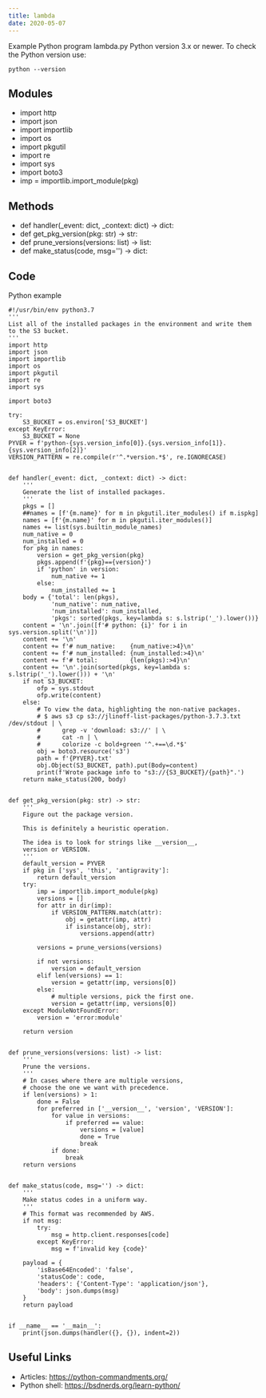 ```yaml
---
title: lambda
date: 2020-05-07
---
```

Example Python program lambda.py
Python version 3.x or newer.
To check the Python version use:

    python --version

## Modules

* import http
* import json
* import importlib
* import os
* import pkgutil
* import re
* import sys
* import boto3
* imp = importlib.import_module(pkg)

## Methods

* def handler(_event: dict, _context: dict) -> dict:
* def get_pkg_version(pkg: str) -> str:
* def prune_versions(versions: list) -> list:
* def make_status(code, msg='') -> dict:

## Code

Python example

    #!/usr/bin/env python3.7
    '''
    List all of the installed packages in the environment and write them
    to the S3 bucket.
    '''
    import http
    import json
    import importlib
    import os
    import pkgutil
    import re
    import sys
    
    import boto3
    
    try:
        S3_BUCKET = os.environ['S3_BUCKET']
    except KeyError:
        S3_BUCKET = None
    PYVER = f'python-{sys.version_info[0]}.{sys.version_info[1]}.{sys.version_info[2]}'
    VERSION_PATTERN = re.compile(r'^.*version.*$', re.IGNORECASE)
    
    
    def handler(_event: dict, _context: dict) -> dict:
        '''
        Generate the list of installed packages.
        '''
        pkgs = []
        ##names = [f'{m.name}' for m in pkgutil.iter_modules() if m.ispkg]
        names = [f'{m.name}' for m in pkgutil.iter_modules()]
        names += list(sys.builtin_module_names)
        num_native = 0
        num_installed = 0
        for pkg in names:
            version = get_pkg_version(pkg)
            pkgs.append(f'{pkg}=={version}')
            if 'python' in version:
                num_native += 1
            else:
                num_installed += 1
        body = {'total': len(pkgs),
                'num_native': num_native,
                'num_installed': num_installed,
                'pkgs': sorted(pkgs, key=lambda s: s.lstrip('_').lower())}
        content = '\n'.join([f'# python: {i}' for i in sys.version.split('\n')])
        content += '\n'
        content += f'# num_native:    {num_native:>4}\n'
        content += f'# num_installed: {num_installed:>4}\n'
        content += f'# total:         {len(pkgs):>4}\n'
        content += '\n'.join(sorted(pkgs, key=lambda s: s.lstrip('_').lower())) + '\n'
        if not S3_BUCKET:
            ofp = sys.stdout
            ofp.write(content)
        else:
            # To view the data, highlighting the non-native packages.
            # $ aws s3 cp s3://jlinoff-list-packages/python-3.7.3.txt /dev/stdout | \
            #      grep -v 'download: s3://' | \
            #      cat -n | \
            #      colorize -c bold+green '^.+==\d.*$'
            obj = boto3.resource('s3')
            path = f'{PYVER}.txt'
            obj.Object(S3_BUCKET, path).put(Body=content)
            print(f'Wrote package info to "s3://{S3_BUCKET}/{path}".')
        return make_status(200, body)
    
    
    def get_pkg_version(pkg: str) -> str:
        '''
        Figure out the package version.
    
        This is definitely a heuristic operation.
    
        The idea is to look for strings like __version__,
        version or VERSION.
        '''
        default_version = PYVER
        if pkg in ['sys', 'this', 'antigravity']:
            return default_version
        try:
            imp = importlib.import_module(pkg)
            versions = []
            for attr in dir(imp):
                if VERSION_PATTERN.match(attr):
                    obj = getattr(imp, attr)
                    if isinstance(obj, str):
                        versions.append(attr)
    
            versions = prune_versions(versions)
    
            if not versions:
                version = default_version
            elif len(versions) == 1:
                version = getattr(imp, versions[0])
            else:
                # multiple versions, pick the first one.
                version = getattr(imp, versions[0])
        except ModuleNotFoundError:
            version = 'error:module'
    
        return version
    
    
    def prune_versions(versions: list) -> list:
        '''
        Prune the versions.
        '''
        # In cases where there are multiple versions,
        # choose the one we want with precedence.
        if len(versions) > 1:
            done = False
            for preferred in ['__version__', 'version', 'VERSION']:
                for value in versions:
                    if preferred == value:
                        versions = [value]
                        done = True
                        break
                if done:
                    break
        return versions
    
    
    def make_status(code, msg='') -> dict:
        '''
        Make status codes in a uniform way.
        '''
        # This format was recommended by AWS.
        if not msg:
            try:
                msg = http.client.responses[code]
            except KeyError:
                msg = f'invalid key {code}'
    
        payload = {
            'isBase64Encoded': 'false',
            'statusCode': code,
            'headers': {'Content-Type': 'application/json'},
            'body': json.dumps(msg)
        }
        return payload
    
    
    if __name__ == '__main__':
        print(json.dumps(handler({}, {}), indent=2))

## Useful Links

- Articles: https://python-commandments.org/
- Python shell: https://bsdnerds.org/learn-python/
